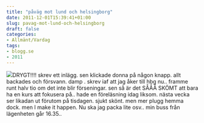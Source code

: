 ```yaml
---
title: "påväg mot lund och helsingborg"
date: 2011-12-01T15:39:41+01:00
slug: pavag-mot-lund-och-helsingborg
draft: false
categories:
- Allmänt/Vardag
tags:
- blogg.se
- 2011
---
```

![](/assets/images/blogg.se/dsc03456_169302186.jpg)DRYGT!!!! skrev ett inlägg. sen klickade donna på någon knapp. allt backades och försvann. damp . skrev iaf att jag åker till hbg nu.. framme runt halv tio om det inte blir förseningar. sen så är det SÅÅÅ SKÖMT att bara ha en kurs att fokusera på.. hade en föreläsning idag liksom. nästa vecka ser likadan ut förutom på tisdagen. sjukt skönt. men mer plugg hemma dock. men I make it happen. Nu ska jag packa lite osv.. min buss från lägenheten går 16.35..
